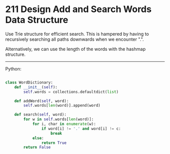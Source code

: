 # 211 Design Add and Search Words Data Structure

Use Trie structure for efficient search. This is hampered by having to
recursively searching all paths downwards when we encounter ".".

Alternatively, we can use the length of the words with the hashmap structure.

---

Python:

```python

class WordDictionary:
    def __init__(self):
        self.words = collections.defaultdict(list)

    def addWord(self, word):
        self.words[len(word)].append(word)

    def search(self, word):
        for w in self.words[len(word)]:
            for i, char in enumerate(w):
                if word[i] != '.' and word[i] != c:
                    break
            else:
                return True
        return False
```
